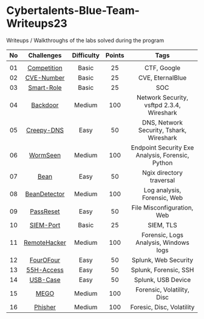# Cybertalents-Blue-Team-Writeups23
Writeups / Walkthroughs of the labs solved during the program 

|No |   Challenges  | Difficulty | Points |                        Tags                       |  
|:-:|:-------------:|:----------:|:------:|:-------------------------------------------------:|
|		|               |            |        |                                                   |
|01|[Competition](./competition.md)|   Basic    |   25   |        CTF, Google                       |
|02|[CVE-Number](./CVE-Number.md)  |   Basic    |   25   |        CVE, EternalBlue                  |
|03|[Smart-Role](./smartrole.md)	|   Basic    |   25   |        SOC                          |
|04|[Backdoor](./BackDoor/backdoor.md)|   Medium   |   100  |        Network Security, vsftpd 2.3.4, Wireshark   | 
|05|[Creepy-DNS](./CreepyDNS/creepyDNS.md) |   Easy   	 |   50   |        DNS, Network Security, Tshark, Wireshark     |    
|06|[WormSeen](./WormSeen/wormseen.md)|   Medium   |   100  |  Endpoint Security Exe Analysis, Forensic, Python   |	
|07|[Bean](./Bean/bean.md) 	|   Easy     |   50   |        Ngix directory traversal    |
|08|[BeanDetector](./BeansDetector/beansdetector.md)|   Medium   |   100  |        Log analysis, Forensic, Web  | 
|09|[PassReset](./PassReset/passreset.md) 	|   Easy   	 |   50   |        File Misconfiguration, Web                 |
|10|[SIEM-Port](./SIEMPort.md)	|   Basic    |   25   |        SIEM, TLS            |
|11|[RemoteHacker](./RemoteHacker/remotehacker.md)	|   Medium   |   100  |        Forensic, Logs Analysis, Windows logs      |
|12|[FourOFour](./FourOFour/fourofour.md) |   Easy   	 |   50   |        Splunk,  Web Security        |
|13|[55H-Access](./55h-Access/55h-Access.md) |   Easy     |   50   |        Splunk, Forensic, SSH                      |
|14|[USB-Case](./USB-case/USB-case.md)|   Easy     |   50   |        Splunk, USB Device                         | 
|15|[MEGO](./mego.md)  |   Medium   |   100  |        Forensic, Volatility, Disc                 |
|16|[Phisher](./phisher.md) |   Medium   |   100  |        Foresic, Disc, Volatility                  |

